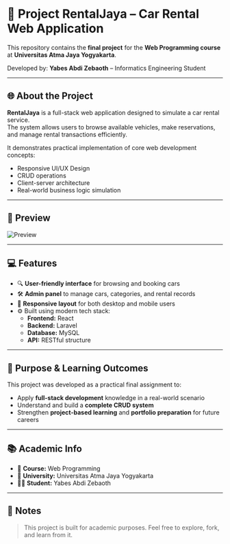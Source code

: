 # 🚗 Project RentalJaya – Car Rental Web Application

This repository contains the **final project** for the **Web Programming course**  
at **Universitas Atma Jaya Yogyakarta**.

Developed by: **Yabes Abdi Zebaoth** – Informatics Engineering Student

---

## 🌐 About the Project

**RentalJaya** is a full-stack web application designed to simulate a car rental service.  
The system allows users to browse available vehicles, make reservations, and manage rental transactions efficiently.

It demonstrates practical implementation of core web development concepts:
- Responsive UI/UX Design
- CRUD operations
- Client-server architecture
- Real-world business logic simulation

---

## 📸 Preview

![Preview](https://raw.githubusercontent.com/Yabes28/Project_RentalJaya/main/assets/preview.png) <!-- Ganti link ini jika perlu -->

---

## 💻 Features

- 🔍 **User-friendly interface** for browsing and booking cars  
- 🛠 **Admin panel** to manage cars, categories, and rental records  
- 📱 **Responsive layout** for both desktop and mobile users  
- ⚙️ Built using modern tech stack:
  - **Frontend:** React
  - **Backend:** Laravel
  - **Database:** MySQL
  - **API:** RESTful structure

---

## 🎯 Purpose & Learning Outcomes

This project was developed as a practical final assignment to:
- Apply **full-stack development** knowledge in a real-world scenario
- Understand and build a **complete CRUD system**
- Strengthen **project-based learning** and **portfolio preparation** for future careers

---

## 📚 Academic Info

- 📘 **Course:** Web Programming  
- 🏫 **University:** Universitas Atma Jaya Yogyakarta  
- 👨‍🎓 **Student:** Yabes Abdi Zebaoth   

---

## 📌 Notes

> This project is built for academic purposes. Feel free to explore, fork, and learn from it.

